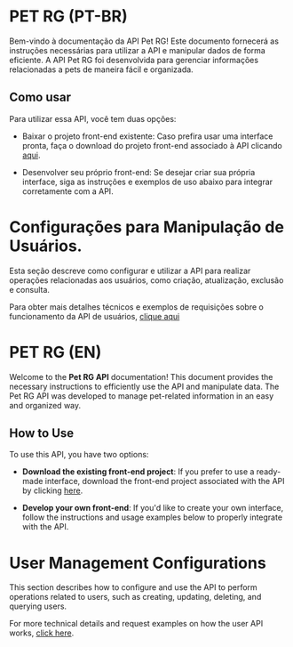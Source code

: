 # PET RG (PT-BR)
Bem-vindo à documentação da API Pet RG! Este documento fornecerá as instruções necessárias para utilizar a API e manipular dados de forma eficiente. A API Pet RG foi desenvolvida para gerenciar informações relacionadas a pets de maneira fácil e organizada.

## Como usar
Para utilizar essa API, você tem duas opções:
* Baixar o projeto front-end existente: Caso prefira usar uma interface pronta, faça o download do projeto front-end associado à API clicando [aqui](https://github.com/YannDarkz).

* Desenvolver seu próprio front-end: Se desejar criar sua própria interface, siga as instruções e exemplos de uso abaixo para integrar corretamente com a API.

# Configurações para Manipulação de Usuários.
Esta seção descreve como configurar e utilizar a API para realizar operações relacionadas aos usuários, como criação, atualização, exclusão e consulta.

Para obter mais detalhes técnicos e exemplos de requisições sobre o funcionamento da API de usuários, [clique aqui](https://)

#

# PET RG (EN)
Welcome to the **Pet RG API** documentation! This document provides the necessary instructions to efficiently use the API and manipulate data. The Pet RG API was developed to manage pet-related information in an easy and organized way.

## How to Use
To use this API, you have two options:
* **Download the existing front-end project**: If you prefer to use a ready-made interface, download the front-end project associated with the API by clicking [here](https://github.com/YannDarkz).

* **Develop your own front-end**: If you'd like to create your own interface, follow the instructions and usage examples below to properly integrate with the API.

# User Management Configurations
This section describes how to configure and use the API to perform operations related to users, such as creating, updating, deleting, and querying users.

For more technical details and request examples on how the user API works, [click here](https://).
